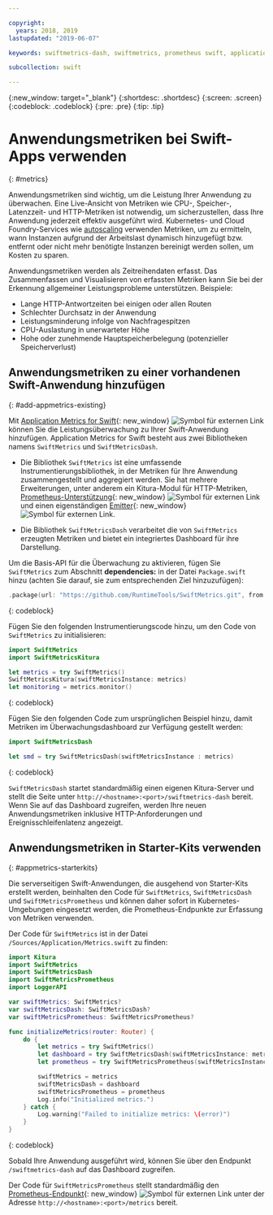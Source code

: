 ```yaml
---

copyright:
  years: 2018, 2019
lastupdated: "2019-06-07"

keywords: swiftmetrics-dash, swiftmetrics, prometheus swift, application metrics swift, swift performance, slow swift, swift dashboard, metris swift

subcollection: swift

---
```


{:new_window: target="_blank"}
{:shortdesc: .shortdesc}
{:screen: .screen}
{:codeblock: .codeblock}
{:pre: .pre}
{:tip: .tip}

# Anwendungsmetriken bei Swift-Apps verwenden
{: #metrics}

Anwendungsmetriken sind wichtig, um die Leistung Ihrer Anwendung zu
überwachen. Eine Live-Ansicht von Metriken wie CPU-, Speicher-, Latenzzeit- und HTTP-Metriken ist notwendig, um sicherzustellen, dass Ihre Anwendung jederzeit effektiv ausgeführt wird. Kubernetes- und Cloud Foundry-Services wie [autoscaling](/docs/services/Auto-Scaling?topic=Auto-Scaling-get-started) verwenden Metriken, um zu ermitteln, wann Instanzen aufgrund der Arbeitslast dynamisch hinzugefügt bzw. entfernt oder nicht mehr benötigte Instanzen bereinigt werden sollen, um Kosten zu sparen.

Anwendungsmetriken werden als Zeitreihendaten erfasst. Das Zusammenfassen und Visualisieren von erfassten Metriken kann Sie bei der Erkennung allgemeiner
Leistungsprobleme unterstützen. Beispiele:

* Lange HTTP-Antwortzeiten bei einigen oder allen Routen
* Schlechter Durchsatz in der Anwendung
* Leistungsminderung infolge von Nachfragespitzen
* CPU-Auslastung in unerwarteter Höhe
* Hohe oder zunehmende Hauptspeicherbelegung (potenzieller
Speicherverlust)

## Anwendungsmetriken zu einer vorhandenen Swift-Anwendung hinzufügen
{: #add-appmetrics-existing}

Mit [Application Metrics for Swift](https://developer.ibm.com/swift/monitoring-diagnostics/application-metrics-for-swift/){: new_window} ![Symbol für externen Link](../../icons/launch-glyph.svg "Symbol für externen Link") können Sie die Leistungsüberwachung zu Ihrer Swift-Anwendung hinzufügen. Application Metrics for Swift besteht aus zwei
Bibliotheken namens `SwiftMetrics` und `SwiftMetricsDash`.

* Die Bibliothek `SwiftMetrics` ist eine umfassende
Instrumentierungsbibliothek, in der Metriken für Ihre Anwendung
zusammengestellt und aggregiert werden. Sie hat mehrere Erweiterungen, unter anderem ein Kitura-Modul für HTTP-Metriken, [Prometheus-Unterstützung](https://github.com/RuntimeTools/SwiftMetrics#prometheus-support){: new_window} ![Symbol für externen Link](../../icons/launch-glyph.svg "Symbol für externen Link") und einen eigenständigen [Emitter](https://github.com/RuntimeTools/SwiftMetrics#application-metrics-for-swift-agent){: new_window} ![Symbol für externen Link](../../icons/launch-glyph.svg "Symbol für externen Link").

* Die Bibliothek `SwiftMetricsDash` verarbeitet die von
`SwiftMetrics` erzeugten Metriken und bietet ein integriertes
Dashboard für ihre Darstellung.

Um die Basis-API für die Überwachung zu
aktivieren, fügen Sie `SwiftMetrics` zum Abschnitt
**dependencies:** in der Datei
`Package.swift` hinzu (achten Sie darauf, sie zum entsprechenden
Ziel hinzuzufügen):
```swift
.package(url: "https://github.com/RuntimeTools/SwiftMetrics.git", from: "2.4.0")
```
{: codeblock}

Fügen Sie den folgenden Instrumentierungscode hinzu, um den Code von
`SwiftMetrics` zu initialisieren:
```swift
import SwiftMetrics
import SwiftMetricsKitura

let metrics = try SwiftMetrics()
SwiftMetricsKitura(swiftMetricsInstance: metrics)
let monitoring = metrics.monitor()
```
{: codeblock}

Fügen Sie den folgenden Code zum ursprünglichen Beispiel hinzu, damit
Metriken im Überwachungsdashboard zur Verfügung gestellt werden:
```swift
import SwiftMetricsDash

let smd = try SwiftMetricsDash(swiftMetricsInstance : metrics)
```  
{: codeblock}

`SwiftMetricsDash` startet standardmäßig einen eigenen Kitura-Server und stellt die Seite unter `http://<hostname>:<port>/swiftmetrics-dash` bereit. Wenn Sie auf das Dashboard zugreifen, werden Ihre neuen
Anwendungsmetriken inklusive HTTP-Anforderungen und Ereignisschleifenlatenz
angezeigt.

## Anwendungsmetriken in Starter-Kits verwenden
{: #appmetrics-starterkits}

Die serverseitigen Swift-Anwendungen, die ausgehend von Starter-Kits erstellt werden, beinhalten den Code für `SwiftMetrics`, `SwiftMetricsDash` und `SwiftMetricsPrometheus` und können daher sofort in Kubernetes-Umgebungen eingesetzt werden, die Prometheus-Endpunkte zur Erfassung von Metriken verwenden.

Der Code für `SwiftMetrics` ist in der Datei
`/Sources/Application/Metrics.swift` zu finden:
```swift
import Kitura
import SwiftMetrics
import SwiftMetricsDash
import SwiftMetricsPrometheus
import LoggerAPI

var swiftMetrics: SwiftMetrics?
var swiftMetricsDash: SwiftMetricsDash?
var swiftMetricsPrometheus: SwiftMetricsPrometheus?

func initializeMetrics(router: Router) {
    do {
        let metrics = try SwiftMetrics()
        let dashboard = try SwiftMetricsDash(swiftMetricsInstance: metrics, endpoint: router)
        let prometheus = try SwiftMetricsPrometheus(swiftMetricsInstance: metrics, endpoint: router)

        swiftMetrics = metrics
        swiftMetricsDash = dashboard
        swiftMetricsPrometheus = prometheus
        Log.info("Initialized metrics.")
    } catch {
        Log.warning("Failed to initialize metrics: \(error)")
    }
}
```
{: codeblock}

Sobald Ihre Anwendung ausgeführt wird, können Sie über den Endpunkt
`/swiftmetrics-dash` auf das Dashboard zugreifen.

Der Code für `SwiftMetricsPrometheus` stellt standardmäßig den [Prometheus-Endpunkt](https://prometheus.io/){: new_window} ![Symbol für externen Link](../../icons/launch-glyph.svg "Symbol für externen Link") unter der Adresse `http://<hostname>:<port>/metrics` bereit.
